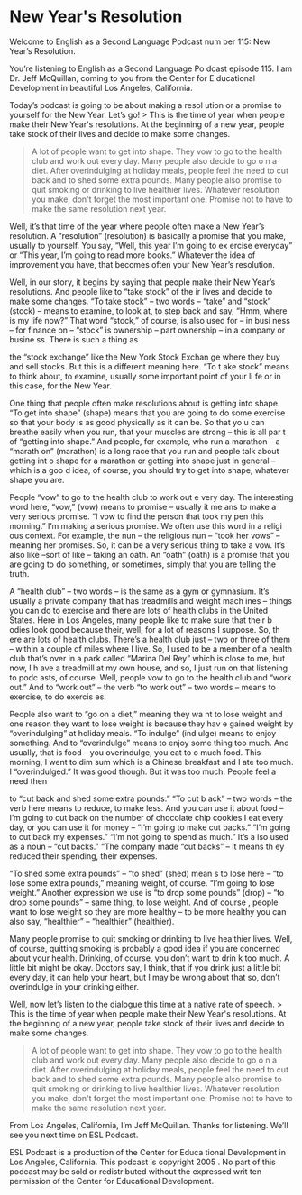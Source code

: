 # New Year's Resolution

Welcome to English as a Second Language Podcast num ber 115: New Year’s Resolution.

You’re listening to English as a Second Language Po dcast episode 115. I am Dr. Jeff McQuillan, coming to you from the Center for E ducational Development in beautiful Los Angeles, California.

Today’s podcast is going to be about making a resol ution or a promise to yourself for the New Year. Let’s go! > This is the time of year when people make their New  Year's resolutions. At the beginning of a new year, people take stock of their  lives and decide to make some changes.
> A lot of people want to get into shape. They vow to  go to the health club and work out every day. Many people also decide to go o n a diet. After overindulging at holiday meals, people feel the need to cut back and to shed some extra pounds. Many people also promise to quit smoking or  drinking to live healthier lives.
> Whatever resolution you make, don't forget the most  important one: Promise not to have to make the same resolution next year.

Well, it’s that time of the year where people often  make a New Year’s resolution. A “resolution” (resolution) is basically a promise that you make, usually to yourself. You say, “Well, this year I’m going to ex ercise everyday” or “This year, I’m going to read more books.” Whatever the idea of  improvement you have, that becomes often your New Year’s resolution.

Well, in our story, it begins by saying that people  make their New Year’s resolutions. And people like to “take stock” of the ir lives and decide to make some changes. “To take stock” – two words – “take” and “stock” (stock) – means to examine, to look at, to step back and say, “Hmm,  where is my life now?” That word “stock,” of course, is also used for – in busi ness – for finance on – “stock” is ownership – part ownership – in a company or busine ss. There is such a thing as

the “stock exchange” like the New York Stock Exchan ge where they buy and sell stocks. But this is a different meaning here. “To t ake stock” means to think about, to examine, usually some important point of your li fe or in this case, for the New Year.

One thing that people often make resolutions about is getting into shape. “To get into shape” (shape) means that you are going to do some exercise so that your body is as good physically as it can be. So that yo u can breathe easily when you run, that your muscles are strong – this is all par t of “getting into shape.” And people, for example, who run a marathon – a “marath on” (marathon) is a long race that you run and people talk about getting int o shape for a marathon or getting into shape just in general – which is a goo d idea, of course, you should try to get into shape, whatever shape you are.

People “vow” to go to the health club to work out e very day. The interesting word here, “vow,” (vow) means to promise – usually it me ans to make a very serious promise. “I vow to find the person that took my pen  this morning.” I’m making a serious promise. We often use this word in a religi ous context. For example, the nun – the religious nun – “took her vows” – meaning  her promises. So, it can be a very serious thing to take a vow. It’s also like –sort of like – taking an oath. An “oath” (oath) is a promise that you are going to do  something, or sometimes, simply that you are telling the truth.

A “health club” – two words – is the same as a gym or gymnasium. It’s usually a private company that has treadmills and weight mach ines – things you can do to exercise and there are lots of health clubs in the United States. Here in Los Angeles, many people like to make sure that their b odies look good because their, well, for a lot of reasons I suppose. So, th ere are lots of health clubs. There’s a health club just – two or three of them –  within a couple of miles where I live. So, I used to be a member of a health club that’s over in a park called “Marina Del Rey” which is close to me, but now, I h ave a treadmill at my own house, and so, I just run on that listening to podc asts, of course. Well, people vow to go to the health club and “work out.” And to  “work out” – the verb “to work out” – two words – means to exercise, to do exercis es.

People also want to “go on a diet,” meaning they wa nt to lose weight and one reason they want to lose weight is because they hav e gained weight by “overindulging” at holiday meals. “To indulge” (ind ulge) means to enjoy something. And to “overindulge” means to enjoy some thing too much. And usually, that is food – you overindulge, you eat to o much food. This morning, I went to dim sum which is a Chinese breakfast and I ate too much. I “overindulged.” It was good though. But it was too much. People feel a need then

to “cut back and shed some extra pounds.” “To cut b ack” – two words – the verb here means to reduce, to make less. And you can use  it about food – I’m going to cut back on the number of chocolate chip cookies I eat every day, or you can use it for money – “I’m going to make cut backs.” “I’m going to cut back my expenses.” “I’m not going to spend as much.” It’s a lso used as a noun – “cut backs.” “The company made “cut backs” – it means th ey reduced their spending, their expenses.

“To shed some extra pounds” – “to shed” (shed) mean s to lose here – “to lose some extra pounds,” meaning weight, of course. “I’m  going to lose weight.” Another expression we use is “to drop some pounds” (drop) – “to drop some pounds” – same thing, to lose weight. And of course , people want to lose weight so they are more healthy – to be more healthy you can also say, “healthier” – “healthier” (healthier).

Many people promise to quit smoking or drinking to live healthier lives. Well, of course, quitting smoking is probably a good idea if  you are concerned about your health. Drinking, of course, you don’t want to drin k too much. A little bit might be okay. Doctors say, I think, that if you drink just a little bit every day, it can help your heart, but I may be wrong about that so, don’t  overindulge in your drinking either.

Well, now let’s listen to the dialogue this time at  a native rate of speech. > This is the time of year when people make their New  Year's resolutions. At the beginning of a new year, people take stock of their  lives and decide to make some changes.
> A lot of people want to get into shape. They vow to  go to the health club and work out every day. Many people also decide to go o n a diet. After overindulging at holiday meals, people feel the need to cut back and to shed some extra pounds. Many people also promise to quit smoking or  drinking to live healthier lives.
> Whatever resolution you make, don't forget the most  important one: Promise not to have to make the same resolution next year.

From Los Angeles, California, I’m Jeff McQuillan. Thanks for listening. We’ll see you next time on ESL Podcast.

ESL Podcast is a production of the Center for Educa tional Development in Los Angeles, California. This podcast is copyright 2005 . No part of this podcast may be sold or redistributed without the expressed writ ten permission of the Center for Educational Development.

